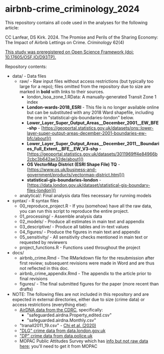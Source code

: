 # airbnb-crime_criminology_2024

This repository contains all code used in the analyses for the following article:

CC Lanfear, DS Kirk. 2024. The Promise and Perils of the Sharing Economy: The Impact of Airbnb Lettings on Crime. *Criminology* 62(4)

[This study was preregistered on Open Science Framework (doi: 10.17605/OSF.IO/D93TP).](https://doi.org/10.17605/OSF.IO/D93TP) 


Repository contents:

* data/ - Data files
   + raw/ - Raw input files without access restrictions (but typically too large for a repo); files omitted from the repository due to size are marked in **bold** with links to their sources.
      + london_lsoa_zone_1.RData: A manually-generated Transit Zone 1 index
      + **London-wards-2018_ESRI** - This file is no longer available online but can be substituted with any 2018 Ward shapefile, including the one in "statistical-gis-boundaries-london" below.
      + **Lower_Layer_Super_Output_Areas__December_2001__EW_BFE-shp** - [https://geoportal.statistics.gov.uk/datasets/ons::lower-layer-super-output-areas-december-2001-boundaries-ew-bfc/about]() 
      + **Lower_Layer_Super_Output_Areas__December_2011__Boundaries_Full_Extent__BFE__EW_V3-shp** - [https://geoportal.statistics.gov.uk/datasets/3011969ff4e84966b2cbc3b642ae32de/about]()
      + **OS VectorMap District (ESRI Shape File) TQ** - [https://www.os.uk/business-and-government/products/vectormap-district.html]()
      + **statistical-gis-boundaries-london** - [https://data.london.gov.uk/dataset/statistical-gis-boundary-files-london]()
   + analytical/: Final analysis data files necessary for running models
* syntax/ - R syntax files
   + 00_reproduce_project.R - If you (somehow) have all the raw data, you can run this script to reproduce the entire project.
   + 01_processing/ - Assemble analysis data
   + 02_models/ - Produce all estimates in main text and appendix
   + 03_descriptive/ - Produce all tables and in-text values
   + 04_figures/ - Produce the figures in main text and appendix
   + 05_sensitivity/ - All sensitivity checks mentioned in main text or requested by reviewers
   + project_functions.R - Functions used throughout the project
* docs/ 
   + airbnb_crime.Rmd - The RMarkdown file for the resubmission after first review; subsequent revisions were made in Word and are thus not reflected in this doc.
   + airbnb_crime_appendix.Rmd - The appendix to the article prior to final revisions
   + figures/ - The final submitted figures for the paper (more recent than drafts)
* NOTE: The following files are not included in this repository and are expected in external directories, either due to size (crime data) or access restrictions (everything else):
     + [AirDNA data from the CDRC](https://data.cdrc.ac.uk/dataset/airbnb-property-rentals-and-reviews-supplied-airdna), specifically:
        + "safeguarded.airdna.Property_edited.csv" 
        + "safeguarded.airdna.Monthly.csv"
     + "tranall2011_19.csv" - [Chi et al. (2020)](https://doi.org/10.5255/UKDA-SN-854240)
     + ["DLG" crime data from data.london.gov.uk](https://data.london.gov.uk/dataset/recorded_crime_summary-london-gov-uk)
     + ["DP" crime data from data.police.uk](https://data.police.uk/data/)
     + MOPAC Public Attitudes Survey which has [info but not raw data here](https://data.london.gov.uk/dataset/mopac-surveys); you'll need to get it from MOPAC